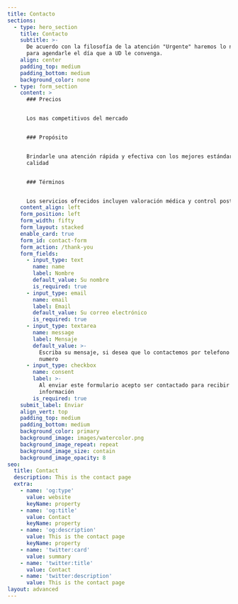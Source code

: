 ```yaml
---
title: Contacto
sections:
  - type: hero_section
    title: Contacto
    subtitle: >-
      De acuerdo con la filosofía de la atención "Urgente" haremos lo necesario
      para agendarle el día que a UD le convenga.
    align: center
    padding_top: medium
    padding_bottom: medium
    background_color: none
  - type: form_section
    content: >
      ### Precios


      Los mas competitivos del mercado


      ### Propósito


      Brindarle una atención rápida y efectiva con los mejores estándares de
      calidad


      ### Términos


      Los servicios ofrecidos incluyen valoración médica y control posterior
    content_align: left
    form_position: left
    form_width: fifty
    form_layout: stacked
    enable_card: true
    form_id: contact-form
    form_action: /thank-you
    form_fields:
      - input_type: text
        name: name
        label: Nombre
        default_value: Su nombre
        is_required: true
      - input_type: email
        name: email
        label: Email
        default_value: Su correo electrónico
        is_required: true
      - input_type: textarea
        name: message
        label: Mensaje
        default_value: >-
          Escriba su mensaje, si desea que lo contactemos por telefono deje su
          numero
      - input_type: checkbox
        name: consent
        label: >-
          Al enviar este formulario acepto ser contactado para recibir mas
          información
        is_required: true
    submit_label: Enviar
    align_vert: top
    padding_top: medium
    padding_bottom: medium
    background_color: primary
    background_image: images/watercolor.png
    background_image_repeat: repeat
    background_image_size: contain
    background_image_opacity: 8
seo:
  title: Contact
  description: This is the contact page
  extra:
    - name: 'og:type'
      value: website
      keyName: property
    - name: 'og:title'
      value: Contact
      keyName: property
    - name: 'og:description'
      value: This is the contact page
      keyName: property
    - name: 'twitter:card'
      value: summary
    - name: 'twitter:title'
      value: Contact
    - name: 'twitter:description'
      value: This is the contact page
layout: advanced
---
```

